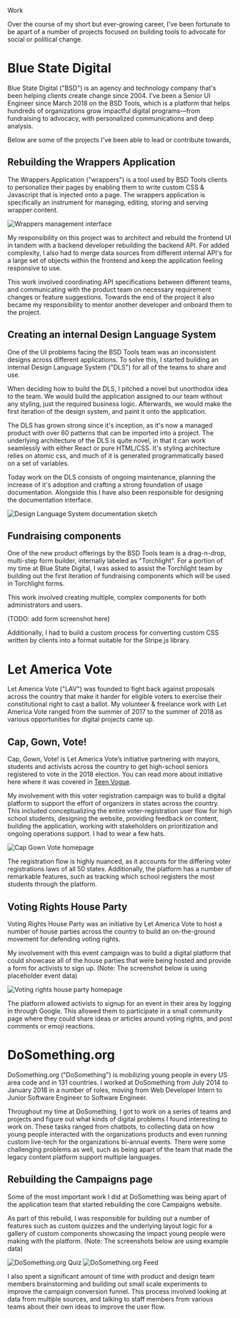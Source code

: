 <Hero>Work</Hero>

Over the course of my short but ever-growing career, I've been fortunate to be apart of a number of projects focused on building tools to advocate for social or political change.

# Blue State Digital

Blue State Digital ("BSD") is an agency and technology company that's been helping clients create change since 2004. I've been a Senior UI Engineer since March 2018 on the BSD Tools, which is a platform that helps hundreds of organizations grow impactful digital programs—from fundraising to advocacy, with personalized communications and deep analysis.

Below are some of the projects I've been able to lead or contribute towards,

## Rebuilding the Wrappers Application

The Wrappers Application ("wrappers") is a tool used by BSD Tools clients to personalize their pages by enabling them to write custom CSS & Javascript that is injected onto a page. The wrappers application is specifically an instrument for managing, editing, storing and serving wrapper content.

<Image alt="Wrappers management interface" src="wrapper_manager.png" layout="outset" />

My responsibility on this project was to architect and rebuild the frontend UI in tandem with a backend developer rebuilding the backend API. For added complexity, I also had to merge data sources from different internal API's for a large set of objects within the frontend and keep the application feeling responsive to use.

This work involved coordinating API specifications between different teams, and communicating with the product team on necessary requirement changes or feature suggestions. Towards the end of the project it also became my responsibility to mentor another developer and onboard them to the project.

## Creating an internal Design Language System

One of the UI problems facing the BSD Tools team was an inconsistent designs across different applications. To solve this, I started building an internal Design Language System ("DLS") for all of the teams to share and use.

When deciding how to build the DLS, I pitched a novel but unorthodox idea to the team. We would build the application assigned to our team without any styling, just the required business logic. Afterwards, we would make the first iteration of the design system, and paint it onto the application.

The DLS has grown strong since it's inception, as it's now a managed product with over 60 patterns that can be imported into a project. The underlying architecture of the DLS is quite novel, in that it can work seamlessly with either React or pure HTML/CSS. It's styling architecture relies on atomic css, and much of it is generated programmatically based on a set of variables.

Today work on the DLS consists of ongoing maintenance, planning the increase of it's adoption and crafting a strong foundation of usage documentation. Alongside this I have also been responsible for designing the documentation interface.

<Image alt="Design Language System documentation sketch" src="dls_docs_sketch.png" layout="outset" />

## Fundraising components

One of the new product offerings by the BSD Tools team is a drag-n-drop, multi-step form builder, internally labeled as "Torchlight". For a portion of my time at Blue State Digital, I was asked to assist the Torchlight team by building out the first iteration of fundraising components which will be used in Torchlight forms.

This work involved creating multiple, complex components for both administrators and users.

(TODO: add form screenshot here)

Additionally, I had to build a custom process for converting custom CSS written by clients into a format suitable for the Stripe.js library.

# Let America Vote

Let America Vote ("LAV") was founded to fight back against proposals across the country that make it harder for eligible voters to exercise their constitutional right to cast a ballot. My volunteer & freelance work with Let America Vote ranged from the summer of 2017 to the summer of 2018 as various opportunities for digital projects came up.

## Cap, Gown, Vote!

Cap, Gown, Vote! is Let America Vote’s initiative partnering with mayors, students and activists across the country to get high-school seniors registered to vote in the 2018 election. You can read more about initiative here where it was covered in [Teen Vogue](https://www.teenvogue.com/story/cap-gown-vote-helping-register-eligible-high-school-students).

My involvement with this voter registration campaign was to build a digital platform to support the effort of organizers in states across the country.
This included conceptualizing the entire voter-registration user flow for high school students, designing the website, providing feedback on content, building the application, working with stakeholders on prioritization and ongoing operations support. I had to wear a few hats.

<Image alt="Cap Gown Vote homepage" src="capgownvote_home.png" credit="capgownvote.org" layout="outset" />

The registration flow is highly nuanced, as it accounts for the differing voter registrations laws of all 50 states. Additionally, the platform has a number of remarkable features, such as tracking which school registers the most students through the platform.

## Voting Rights House Party

Voting Rights House Party was an initiative by Let America Vote to host a number of house parties across the country to build an on-the-ground movement for defending voting rights.

My involvement with this event campaign was to build a digital platform that could showcase all of the house parties that were being hosted and provide a form for activists to sign up. (Note: The screenshot below is using placeholder event data)

<Image alt="Voting rights house party homepage" src="votingrightshouseparty_homepage.png" credit="votingrightshouseparty.com" layout="outset" />

The platform allowed activists to signup for an event in their area by logging in through Google. This allowed them to participate in a small community page where they could share ideas or articles around voting rights, and post comments or emoji reactions.

# DoSomething.org

DoSomething.org ("DoSomething") is mobilizing young people in every US area code and in 131 countries. I worked at DoSomething from July 2014 to January 2018 in a number of roles, moving from Web Developer Intern to Junior Software Engineer to Software Engineer.

Throughout my time at DoSomething, I got to work on a series of teams and projects and figure out what kinds of digital problems I found interesting to work on. These tasks ranged from chatbots, to collecting data on how young people interacted with the organizations products and even running custom live-tech for the organizations bi-annual events. There were some challenging problems as well, such as being apart of the team that made the legacy content platform support multiple languages.

## Rebuilding the Campaigns page

Some of the most important work I did at DoSomething was being apart of the application team that started rebuilding the core Campaigns website.

As part of this rebuild, I was responsible for building out a number of features such as custom quizzes and the underlying layout logic for a gallery of custom components showcasing the impact young people were making with the platform. (Note: The screenshots below are using example data)

<Image alt="DoSomething.org Quiz" src="dosomething_quiz.png" layout="column" />

<Image alt="DoSomething.org Feed" src="dosomething_feed.png" layout="column" />

I also spent a significant amount of time with product and design team members brainstorming and building out small scale experiments to improve the campaign conversion funnel. This process involved looking at data from multiple sources, and talking to staff members from various teams about their own ideas to improve the user flow.

